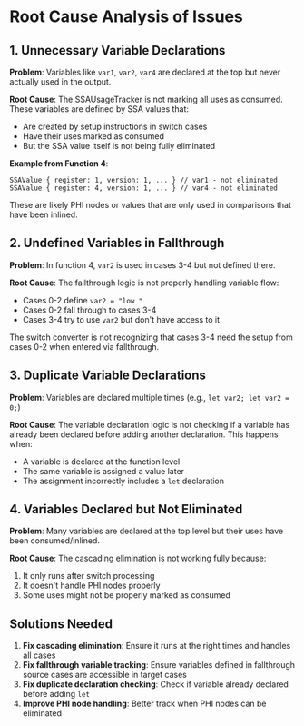 # Root Cause Analysis of Issues

## 1. Unnecessary Variable Declarations

**Problem**: Variables like `var1`, `var2`, `var4` are declared at the top but never actually used in the output.

**Root Cause**: The SSAUsageTracker is not marking all uses as consumed. These variables are defined by SSA values that:
- Are created by setup instructions in switch cases
- Have their uses marked as consumed
- But the SSA value itself is not being fully eliminated

**Example from Function 4**:
```
SSAValue { register: 1, version: 1, ... } // var1 - not eliminated
SSAValue { register: 4, version: 1, ... } // var4 - not eliminated  
```

These are likely PHI nodes or values that are only used in comparisons that have been inlined.

## 2. Undefined Variables in Fallthrough

**Problem**: In function 4, `var2` is used in cases 3-4 but not defined there.

**Root Cause**: The fallthrough logic is not properly handling variable flow:
- Cases 0-2 define `var2 = "low "`
- Cases 0-2 fall through to cases 3-4
- Cases 3-4 try to use `var2` but don't have access to it

The switch converter is not recognizing that cases 3-4 need the setup from cases 0-2 when entered via fallthrough.

## 3. Duplicate Variable Declarations

**Problem**: Variables are declared multiple times (e.g., `let var2; let var2 = 0;`)

**Root Cause**: The variable declaration logic is not checking if a variable has already been declared before adding another declaration. This happens when:
- A variable is declared at the function level
- The same variable is assigned a value later
- The assignment incorrectly includes a `let` declaration

## 4. Variables Declared but Not Eliminated

**Problem**: Many variables are declared at the top level but their uses have been consumed/inlined.

**Root Cause**: The cascading elimination is not working fully because:
1. It only runs after switch processing
2. It doesn't handle PHI nodes properly
3. Some uses might not be properly marked as consumed

## Solutions Needed

1. **Fix cascading elimination**: Ensure it runs at the right times and handles all cases
2. **Fix fallthrough variable tracking**: Ensure variables defined in fallthrough source cases are accessible in target cases
3. **Fix duplicate declaration checking**: Check if variable already declared before adding `let`
4. **Improve PHI node handling**: Better track when PHI nodes can be eliminated